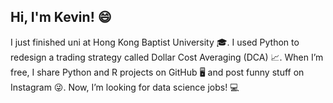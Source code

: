 ## Hi, I'm Kevin! 😄

I just finished uni at Hong Kong Baptist University 🎓. I used Python to redesign a trading strategy called Dollar Cost Averaging (DCA) 📈. When I’m free, I share Python and R projects on GitHub 🖥️ and post funny stuff on Instagram 😜.  Now, I’m looking for data science jobs! 💻
